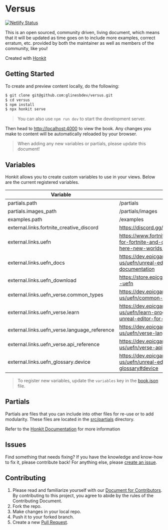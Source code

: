 # Versus

[![Netlify Status](https://api.netlify.com/api/v1/badges/3c4627f0-0421-45c1-8c42-45b328224db9/deploy-status)](https://app.netlify.com/sites/magnificent-cendol-bd7127/deploys)

This is an open sourced, community driven, living document, which means that it will be updated as time goes on to include more examples, correct erratum, etc. provided by both the maintainer as well as members of the community, like you!

Created with [Honkit](https://github.com/honkit/honkit)

## Getting Started

To create and preview content locally, do the following:

```bash
$ git clone git@github.com:glinesbdev/versus.git
$ cd versus
$ npm install
$ npx honkit serve
```

> You can also use `npm run dev` to start the development server.

Then head to <http://localhost:4000> to view the book. Any changes you make to content will be automatically reloaded by your browser.

> When adding any new variables or partials, please update this document!

## Variables

Honkit allows you to create custom variables to use in your views. Below are the current registered variables.

| Variable | Value |
| -------- | ----- |
| partials.path | /partials |
| partials.images_path | /partials/images |
| examples.path | /examples |
| external.links.fortnite_creative_discord | https://discord.gg/fortnitecreative |
| external.links.uefn | https://www.fortnite.com/news/unreal-editor-for-fortnite-and-creator-economy-2-0-are-here-new-worlds-await |
| external.links.uefn_docs | https://dev.epicgames.com/documentation/en-us/uefn/unreal-editor-for-fortnite-documentation |
| external.links.uefn_download | https://store.epicgames.com/en-US/p/fortnite--uefn |
| external.links.uefn_verse.common_types | https://dev.epicgames.com/documentation/en-us/uefn/common-types-in-verse |
| external.links.uefn_verse.learn | https://dev.epicgames.com/documentation/en-us/uefn/learn-programming-with-verse-in-unreal-editor-for-fortnite |
| external.links.uefn_verse.language_reference | https://dev.epicgames.com/documentation/en-us/uefn/verse-language-reference |
| external.links.uefn_verse.api_reference | https://dev.epicgames.com/documentation/en-us/uefn/verse-api |
| external.links.uefn_glossary.device | https://dev.epicgames.com/documentation/en-us/uefn/unreal-editor-for-fortnite-glossary#device |

> To register new variables, update the `variables` key in the [book.json](./book.json) file.

## Partials

Partials are files that you can include into other files for re-use or to add modularity. These files are located in the [src/partials](./src/partials/) directory.

Refer to the [Honkit Documentation](https://honkit.netlify.app/templating/conrefs.html) for more information

## Issues

Find something that needs fixing? If you have the knowledge and know-how to fix it, please contribute back! For anything else, please [create an issue](https://github.com/glinesbdev/versus/issues).

## Contributing

1. Please read and familiarize yourself with our [Document for Contributors](CONTRIBUTING.md). By contributing to this project, you agree to abide by the rules of the Contributing Document.
2. Fork the repo.
3. Make changes in your local repo.
4. Push it to your forked branch.
5. Create a new [Pull Request](https://github.com/glinesbdev/versus/pulls).
